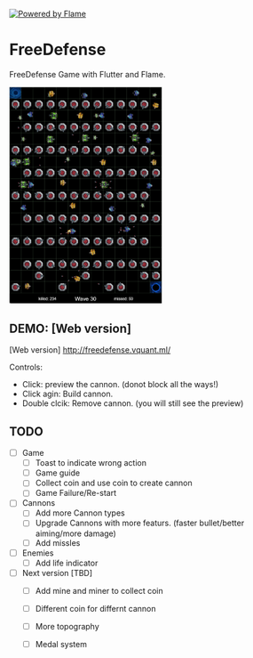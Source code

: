 [![Powered by Flame](https://img.shields.io/badge/Powered%20by-%F0%9F%94%A5-orange.svg)](https://flame-engine.org)

# FreeDefense

FreeDefense Game with Flutter and Flame.

<img src="assets/screenshot.png" width="275px"/>

## DEMO: [Web version] 
[Web version] http://freedefense.vquant.ml/

Controls:
- Click:  preview the cannon.  (donot block all the ways!)
- Click agin:  Build cannon.   
- Double clcik:  Remove cannon.  (you will still see the preview)

## TODO
* [ ] Game 
    - [ ] Toast to indicate wrong action
    - [ ] Game guide
    - [ ] Collect coin and use coin to create cannon
    - [ ] Game Failure/Re-start
* [ ] Cannons
    - [ ] Add more Cannon types
    - [ ] Upgrade Cannons with more featurs. (faster bullet/better aiming/more damage)
    - [ ] Add missles 
* [ ] Enemies
    - [ ] Add life indicator
* [ ] Next version [TBD]
    - [ ] Add mine and miner to collect coin
    - [ ] Different coin for differnt cannon
    - [ ] More topography 
    - [ ] Medal system
 

